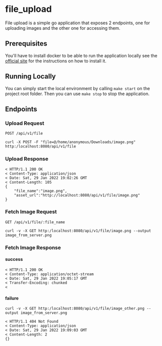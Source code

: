 # file_upload

File upload is a simple go application that exposes 2 endpoints, 
one for uploading images and the other one for accessing them.

## Prerequisites 

You'll have to install docker to be able to run the application locally see
the [official site](https://docs.docker.com/get-docker/) for the instructions
on how to install it.

## Running Locally

You can simply start the local environment by calling `make start` on the 
project root folder. Then you can use `make stop` to stop the application.

## Endpoints

### Upload Request
`POST /api/v1/file`


`curl -X POST -F "file=@/home/anonymous/Downloads/image.png" http:/localhost:8080/api/v1/file`

### Upload Response

```
< HTTP/1.1 200 OK
< Content-Type: application/json
< Date: Sat, 29 Jan 2022 19:02:26 GMT
< Content-Length: 105
{
    "file_name":"image.png",
    "asset_url":"http://localhost:8080/api/v1/file/image.png"
}
```

### Fetch Image Request

`GET /api/v1/file/:file_name`

`curl -v -X GET http:/localhost:8080/api/v1/file/image.png --output image_from_server.png`

### Fetch Image Response
#### success
```
< HTTP/1.1 200 OK
< Content-Type: application/octet-stream
< Date: Sat, 29 Jan 2022 19:05:17 GMT
< Transfer-Encoding: chunked
< 
```

#### failure
`curl -v -X GET http:/localhost:8080/api/v1/file/image_other.png --output image_from_server.png`

```
< HTTP/1.1 404 Not Found
< Content-Type: application/json
< Date: Sat, 29 Jan 2022 19:09:03 GMT
< Content-Length: 2
{}
```

